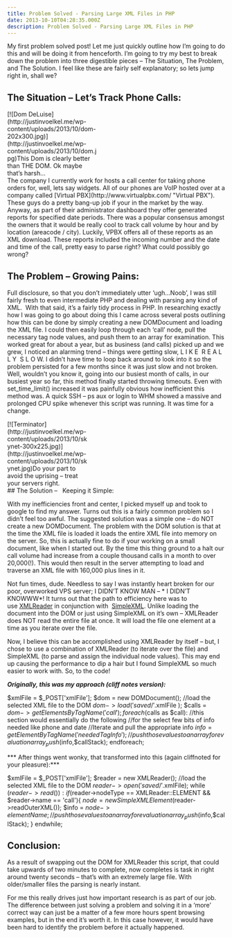 ```yaml
---
title: Problem Solved - Parsing Large XML Files in PHP
date: 2013-10-10T04:28:35.000Z
description: Problem Solved - Parsing Large XML Files in PHP
---
```


My first problem solved post! Let me just quickly outline how I’m going to do this and will be doing it from henceforth. I’m going to try my best to break down the problem into three digestible pieces – The Situation, The Problem, and The Solution. I feel like these are fairly self explanatory; so lets jump right in, shall we?


## The Situation – Let’s Track Phone Calls:

<div class="wp-caption alignright" id="attachment_32" style="width: 212px">[![Dom DeLuise](http://justinvoelkel.me/wp-content/uploads/2013/10/dom-202x300.jpg)](http://justinvoelkel.me/wp-content/uploads/2013/10/dom.jpg)This Dom is clearly better than THE DOM. Ok maybe that’s harsh…

</div>The company I currently work for hosts a call center for taking phone orders for, well, lets say widgets. All of our phones are VoIP hosted over at a company called [Virtual PBX](http://www.virtualpbx.com/ "Virtual PBX"). These guys do a pretty bang-up job if your in the market by the way. Anyway, as part of their administrator dashboard they offer generated reports for specified date periods. There was a popular consensus amongst the owners that it would be really cool to track call volume by hour and by location (areacode / city). Luckily, VPBX offers all of these reports as an XML download. These reports included the incoming number and the date and time of the call, pretty easy to parse right? What could possibly go wrong?


## The Problem – Growing Pains:

Full disclosure, so that you don’t immediately utter ‘ugh…Noob’, I was still fairly fresh to even intermediate PHP and dealing with parsing any kind of XML.  With that said, it’s a fairly tidy process in PHP. In researching exactly how I was going to go about doing this I came across several posts outlining how this can be done by simply creating a new DOMDocument and loading the XML file. I could then easily loop through each ‘call’ node, pull the necessary tag node values, and push them to an array for examination. This worked great for about a year, but as business (and calls) picked up and we grew, I noticed an alarming trend – things were getting slow, L I K E  R E A L L Y  S L O W. I didn’t have time to loop back around to look into it so the problem persisted for a few months since it was just slow and not broken. Well, wouldn’t you know it, going into our busiest month of calls, in our busiest year so far, this method finally started throwing timeouts. Even with set_time_limit() increased it was painfully obvious how inefficient this method was. A quick SSH – ps aux or login to WHM showed a massive and prolonged CPU spike whenever this script was running. It was time for a change.

<div class="wp-caption alignright" id="attachment_40" style="width: 190px">[![Terminator](http://justinvoelkel.me/wp-content/uploads/2013/10/skynet-300x225.jpg)](http://justinvoelkel.me/wp-content/uploads/2013/10/skynet.jpg)Do your part to avoid the uprising – treat your servers right.

</div>
## The Solution –   Keeping it Simple:

With my inefficiencies front and center, I picked myself up and took to google to find my answer. Turns out this is a fairly common problem so I didn’t feel too awful. The suggested solution was a simple one – do NOT create a new DOMDocument. The problem with the DOM solution is that at the time the XML file is loaded it loads the entire XML file into memory on the server. So, this is actually fine to do if your working on a small document, like when I started out. By the time this thing ground to a halt our call volume had increase from a couple thousand calls in a month to over 20,000(!). This would then result in the server attempting to load and traverse an XML file with 160,000 plus lines in it.

Not fun times, dude. Needless to say I was instantly heart broken for our poor, overworked VPS server; I DIDN’T KNOW MAN – * I DIDN’T KNOWWW*! It turns out that the path to efficiency here was to use [XMLReader](http://www.php.net/manual/en/intro.xmlreader.php "XMLReader") in conjunction with  [SimpleXML](http://php.net/manual/en/book.simplexml.php "SimpleXML"). Unlike loading the document into the DOM or just using SimpleXML on it’s own – XMLReader does NOT read the entire file at once. It will load the file one element at a time as you iterate over the file.

Now, I believe this can be accomplished using XMLReader by itself – but, I chose to use a combination of XMLReader (to iterate over the file) and SimpleXML (to parse and assign the individual node values). This may end up causing the performance to dip a hair but I found SimpleXML so much easier to work with. So, to the code!

***Originally, this was my approach (cliff notes version):***

 $xmlFile = $_POST['xmlFile']; $dom = new DOMDocument(); //load the selected XML file to the DOM $dom->load( 'saved/'.$xmlFile ); $calls = $dom->getElementsByTagName('call'); foreach($calls as $call): //this section would essentially do the following //for the select few bits of info needed like phone and date //Iterate and pull the appropriate info $info = getElementByTagName('neededTagInfo'); //push those values to an array for evaluation array_push($info,$callStack); endforeach;

*** After things went wonky, that transformed into this (again cliffnoted for your pleasure):***

 $xmlFile = $_POST['xmlFile']; $reader = new XMLReader(); //load the selected XML file to the DOM $reader->open('saved/'.$xmlFile); while ($reader->read()): if ($reader->nodeType == XMLReader::ELEMENT && $reader->name == 'call'){ $node = new SimpleXMLElement($reader->readOuterXML()); $info = $node->elementName; //push those values to an array for evaluation array_push($info,$callStack); } endwhile;


## 


## Conclusion:

As a result of swapping out the DOM for XMLReader this script, that could take upwards of two minutes to complete, now completes is task in right around twenty seconds – that’s with an extremely large file. With older/smaller files the parsing is nearly instant.

For me this really drives just how important research is as part of our job. The difference between just solving a problem and solving it in a ‘more’ correct way can just be a matter of a few more hours spent browsing examples, but in the end it’s worth it. In this case however, it would have been hard to identify the problem before it actually happened.


